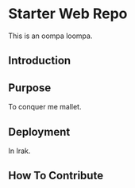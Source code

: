 # Starter Web Repo

This is an oompa loompa.

## Introduction

## Purpose

To conquer me mallet.

## Deployment

In Irak.

## How To Contribute